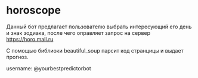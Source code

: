 # horoscope

Данный бот предлагает пользователю выбрать интересующий его день и знак зодиака, после чего оправляет запрос на сервер https://horo.mail.ru

С помощью библиоки beautiful_soup парсит код странцицы и выдает прогноз.

username: @yourbestpredictorbot